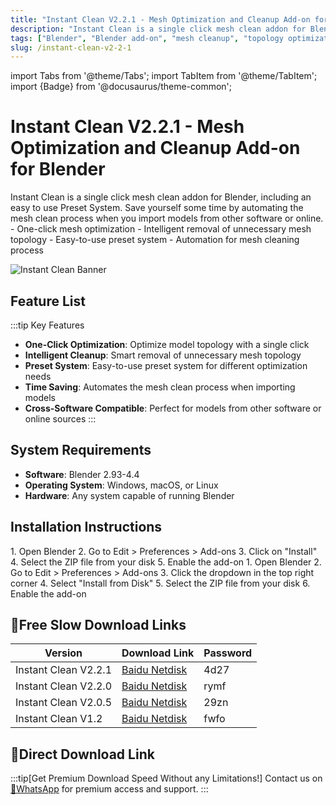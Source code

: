 ```yaml
---
title: "Instant Clean V2.2.1 - Mesh Optimization and Cleanup Add-on for Blender"
description: "Instant Clean is a single click mesh clean addon for Blender that intelligently removes unnecessary mesh topology with an easy-to-use preset system."
tags: ["Blender", "Blender add-on", "mesh cleanup", "topology optimization", "modeling", "mesh processing"]
slug: /instant-clean-v2-2-1
---
```


import Tabs from '@theme/Tabs';
import TabItem from '@theme/TabItem';
import {Badge} from '@docusaurus/theme-common';

# Instant Clean V2.2.1 - Mesh Optimization and Cleanup Add-on for Blender

<Tabs>
<TabItem value="overview" label="Overview" default>
Instant Clean is a single click mesh clean addon for Blender, including an easy to use Preset System. Save yourself some time by automating the mesh clean process when you import models from other software or online.
</TabItem>
<TabItem value="features" label="Features">
- One-click mesh optimization
- Intelligent removal of unnecessary mesh topology
- Easy-to-use preset system
- Automation for mesh cleaning process
</TabItem>
</Tabs>

![Instant Clean Banner](https://www.gfxcamp.com/wp-content/uploads/2023/03/Instant-Clean.jpg)

## Feature List

:::tip Key Features
- **One-Click Optimization**: Optimize model topology with a single click
- **Intelligent Cleanup**: Smart removal of unnecessary mesh topology
- **Preset System**: Easy-to-use preset system for different optimization needs
- **Time Saving**: Automates the mesh clean process when importing models
- **Cross-Software Compatible**: Perfect for models from other software or online sources
:::

## System Requirements

- **Software**: Blender 2.93-4.4
- **Operating System**: Windows, macOS, or Linux
- **Hardware**: Any system capable of running Blender

## Installation Instructions

<Tabs groupId="blender-version">
<TabItem value="blender-4-lower" label="Blender 4 or Lower" default>
1. Open Blender
2. Go to Edit > Preferences > Add-ons
3. Click on "Install"
4. Select the ZIP file from your disk
5. Enable the add-on
</TabItem>
<TabItem value="blender-41-higher" label="Blender 4.1 or Higher">
1. Open Blender
2. Go to Edit > Preferences > Add-ons
3. Click the dropdown in the top right corner
4. Select "Install from Disk"
5. Select the ZIP file from your disk
6. Enable the add-on
</TabItem>
</Tabs>

## 🐌Free Slow Download Links

| Version | Download Link | Password |
|--------|---------------|----------|
| Instant Clean V2.2.1 | [Baidu Netdisk](https://pan.baidu.com/s/1dUuZS3qDgHddi-Ivzjf9lQ?pwd=4d27) | 4d27 |
| Instant Clean V2.2.0 | [Baidu Netdisk](https://pan.baidu.com/s/1ZwpdZBwtDFgghOM__3a_BA?pwd=rymf) | rymf |
| Instant Clean V2.0.5 | [Baidu Netdisk](https://pan.baidu.com/s/1ZGncohDRkyCzi7uhvPUZPQ?pwd=29zn) | 29zn |
| Instant Clean V1.2 | [Baidu Netdisk](https://pan.baidu.com/s/1zSlvCiqJo1kfiTo-8JZN-A?pwd=fwfo) | fwfo |

## 🚀Direct Download Link
:::tip[Get Premium Download Speed Without any Limitations!]
Contact us on [💬WhatsApp](https://wa.me/+8613237610083) for premium  access and support.
:::
